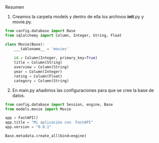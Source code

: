 Resumen

1) Creamos la carpeta models y dentro de ella los archivos __init__.py y movie.py.

```python
from config.database import Base
from sqlalchemy import Column, Integer, String, Float

class Movie(Base):
    ___tablename__ = 'movies'
    
    id = Column(Integer, primary_key=True)
    title = Column(String)
    overview = Column(String)
    year = Column(Integer)
    rating = Column(Float)
    category = Column(String)
 ```   
2) En main.py añadimos las configuraciones para que se cree la base de datos.

```python
from config.database import Session, engine, Base
from models.movie import Movie

app = FastAPI()
app.title = "Mi aplicación con  FastAPI"
app.version = "0.0.1"

Base.metadata.create_all(bind=engine)
```